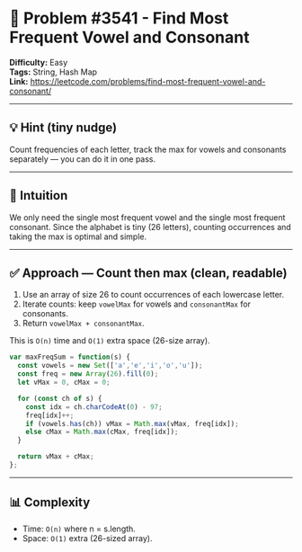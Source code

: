 # 🧩 Problem #3541 - Find Most Frequent Vowel and Consonant

**Difficulty:** Easy  
**Tags:** String, Hash Map  
**Link:** https://leetcode.com/problems/find-most-frequent-vowel-and-consonant/

---

## 💡 Hint (tiny nudge)
Count frequencies of each letter, track the max for vowels and consonants separately — you can do it in one pass.

---

## 🧠 Intuition
We only need the single most frequent vowel and the single most frequent consonant. Since the alphabet is tiny (26 letters), counting occurrences and taking the max is optimal and simple.

---

## ✅ Approach — Count then max (clean, readable)
1. Use an array of size 26 to count occurrences of each lowercase letter.
2. Iterate counts: keep `vowelMax` for vowels and `consonantMax` for consonants.
3. Return `vowelMax + consonantMax`.

This is `O(n)` time and `O(1)` extra space (26-size array).

```javascript []
var maxFreqSum = function(s) {
  const vowels = new Set(['a','e','i','o','u']);
  const freq = new Array(26).fill(0);
  let vMax = 0, cMax = 0;

  for (const ch of s) {
    const idx = ch.charCodeAt(0) - 97;
    freq[idx]++;
    if (vowels.has(ch)) vMax = Math.max(vMax, freq[idx]);
    else cMax = Math.max(cMax, freq[idx]);
  }

  return vMax + cMax;
};
```

---

## 📊 Complexity

- Time: `O(n)` where n = s.length.
- Space: `O(1)` extra (26-sized array).


